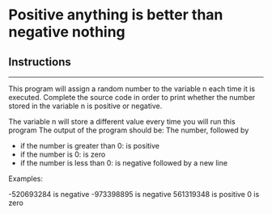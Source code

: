 # Positive anything is better than negative nothing

## Instructions
------------

This program will assign a random number to the variable n each time it is executed. Complete the source code in order to print whether the number stored in the variable n is positive or negative.

The variable n will store a different value every time you will run this program
The output of the program should be:
The number, followed by
- if the number is greater than 0: is positive
- if the number is 0: is zero
- if the number is less than 0: is negative
followed by a new line

Examples:

-520693284 is negative
-973398895 is negative
561319348 is positive
0 is zero
